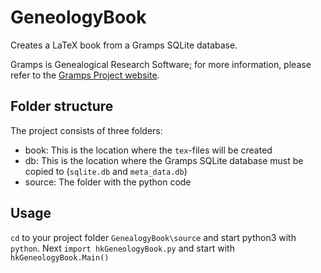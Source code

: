 # GeneologyBook
Creates a LaTeX book from a Gramps SQLite database.

Gramps is Genealogical Research Software; for more information, please refer to the [Gramps Project website](https://gramps-project.org/).

## Folder structure
The project consists of three folders:
* book: This is the location where the `tex`-files will be created
* db: This is the location where the Gramps SQLite database must be copied to (`sqlite.db` and `meta_data.db`)
* source: The folder with the python code

## Usage
`cd` to your project folder `GenealogyBook\source` and start python3 with `python`.
Next `import hkGeneologyBook.py` and start with `hkGeneologyBook.Main()`
